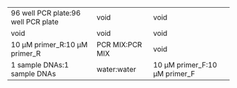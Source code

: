 ||||
|----|----|----|
|96 well PCR plate:96 well PCR plate|void|void|
|void|void|void|
|10 μM primer_R:10 μM primer_R|PCR MIX:PCR MIX|void|
|1 sample DNAs:1 sample DNAs|water:water|10 μM primer_F:10 μM primer_F|
